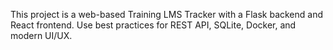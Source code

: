 <!-- Use this file to provide workspace-specific custom instructions to Copilot. For more details, visit https://code.visualstudio.com/docs/copilot/copilot-customization#_use-a-githubcopilotinstructionsmd-file -->
This project is a web-based Training LMS Tracker with a Flask backend and React frontend. Use best practices for REST API, SQLite, Docker, and modern UI/UX.
